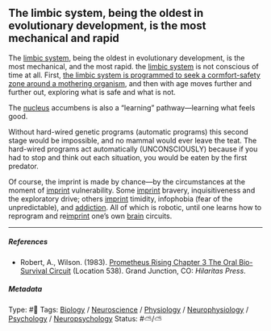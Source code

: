 ## The limbic system, being the oldest in evolutionary development, is the most mechanical and rapid

The [limbic system](Limbic%20system.md), being the oldest in evolutionary development, is the most mechanical, and the most rapid. the [limbic system](Limbic%20system.md) is not conscious of time at all. First, [the limbic system is programmed to seek a cormfort-safety zone around a mothering organism](The%20limbic%20system%20is%20programmed%20to%20seek%20a%20cormfort-safety%20zone%20around%20a%20mothering%20organism.md), and then with age moves further and further out, exploring what is safe and what is not. 

The [nucleus]() accumbens is also a “learning” pathway—learning what feels good.

Without hard-wired genetic programs (automatic programs) this second stage would be impossible, and no mammal would ever leave the teat. The hard-wired programs act automatically (UNCONSCIOUSLY) because if you had to stop and think out each situation, you would be eaten by the first predator.

Of course, the imprint is made by chance—by the circumstances at the moment of [imprint](Imprint.md) vulnerability. Some [imprint](Imprint.md) bravery, inquisitiveness and the exploratory drive; others [imprint](Imprint.md) timidity, infophobia (fear of the unpredictable), and [addiction](Addiction.md). All of which is robotic, until one learns how to reprogram and re[imprint](Imprint.md) one’s own [brain](Brain.md) circuits.

---

##### References

* Robert, A., Wilson. (1983). [Prometheus Rising Chapter 3 The Oral Bio-Survival Circuit](Prometheus%20Rising%20Chapter%203%20The%20Oral%20Bio-Survival%20Circuit.md) (Location 538). Grand Junction, CO: *Hilaritas Press*.

##### Metadata

Type: #🔴 
Tags: [Biology]() / [Neuroscience](Neuroscience.md) / [Physiology]() / [Neurophysiology]() / [Psychology](Psychology.md) / [Neuropsychology](Neuropsychology.md)
Status: #⛅️/⛅️ 
